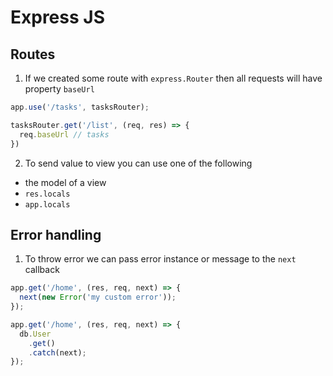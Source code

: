 # Express JS

## Routes

1. If we created some route with `express.Router` then all requests will have property `baseUrl`

  ```javascript
  app.use('/tasks', tasksRouter);

  tasksRouter.get('/list', (req, res) => {
    req.baseUrl // tasks
  })
  ```

2. To send value to view you can use one of the following
  * the model of a view
  * `res.locals`
  * `app.locals`


## Error handling

1. To throw error we can pass error instance or message to the `next` callback

  ```javascript
  app.get('/home', (res, req, next) => {
    next(new Error('my custom error'));
  });
  ```

  ```javascript
  app.get('/home', (res, req, next) => {
    db.User
      .get()
      .catch(next);
  });
  ```